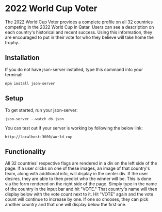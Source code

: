 # 2022 World Cup Voter

The 2022 World Cup Voter provides a complete profile on all 32 countries competing in the 2022 World Cup in Qatar. Users can see a description on each country's historical and recent success. Using this information, they are encouraged to put in their vote for who they believe will take home the trophy. 

## Installation 

If you do not have json-server installed, type this command into your terminal: 

    npm install json-server

## Setup 

To get started, run your json-server: 

    json-server --watch db.json


You can test out if your server is working by following the below link: 

    http://localhost:3000/world-cup 

## Functionality 

All 32 countries' respective flags are rendered in a div on the left side of the page. If a user clicks on one of these images, an image of that country's team, along with additional info, will display in the center div. If the user desires, they are able to then predict who the winner will be. This is done via the form rendered on the right side of the page. Simply type in the name of the country in the input bar and hit "VOTE." That country's name will then display below with the vote count next to it. Hit "VOTE" again and the vote count will continue to increase by one. If one so chooses, they can pick another country and that one will display below the first one. 
